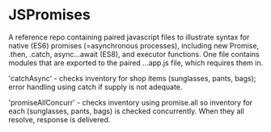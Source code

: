 # JSPromises
A reference repo containing paired javascript files to illustrate syntax
for native (ES6) promises (=asynchronous processes), including new Promise, .then, .catch, 
async...await (ES8), and executor functions.
One file contains modules that are exported to the paired ...app.js file, which requires
them in.

'catchAsync' - checks inventory for shop items (sunglasses, pants, bags); error handling using catch if supply is not adequate.

'promiseAllConcurr' - checks inventory using promise.all so inventory for each (sunglasses, pants, bags) is checked concurrently. When they all resolve, response is delivered.
